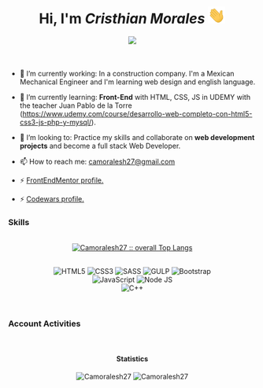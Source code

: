 <!--
**Camoralesh27/camoralesh27** is a ✨ _special_ ✨ repository because its `README.md` (this file) appears on your GitHub profile.

Here are some ideas to get you started:

- 🔭 I’m currently working on ...
- 🌱 I’m currently learning ...
- 👯 I’m looking to collaborate on ...
- 🤔 I’m looking for help with ...
- 💬 Ask me about ...
- 📫 How to reach me: ...
- 😄 Pronouns: ...
- ⚡ Fun fact: ...
-->


<h1 align="center">Hi, I'm <i>Cristhian Morales</i> <img width="35" src="https://github.com/1999AZZAR/1999AZZAR/blob/main/resources/img/waving.gif"></h1>

<div align="center">
 <img src="https://readme-typing-svg.herokuapp.com?lines=Christian;Mechanical+Engineer;Business;Always+Learning+New+things;&center=true&width=500&height=50&color=3b82f6">
<br/>
<a href="https://github.com/Camoralesh27"><img src="https://img.shields.io/github/followers/Camoralesh27?style=social" alt="" /></a>
</div>
<br />

- 🔭 I’m currently working: In a construction company. I'm a Mexican Mechanical Engineer and I'm learning web design and english language.
- 🌱 I’m currently learning: **Front-End** with HTML, CSS, JS in UDEMY with the teacher Juan Pablo de la Torre (https://www.udemy.com/course/desarrollo-web-completo-con-html5-css3-js-php-y-mysql/).
- 👯 I’m looking to: Practice my skills and collaborate on **web development projects** and become a full stack Web Developer.
- 📫 How to reach me: camoralesh27@gmail.com
  
- ⚡ <a href="[https://www.codewars.com/users/Camoralesh27/](https://www.frontendmentor.io/profile/Camoralesh27)">FrontEndMentor profile.</a>
- ⚡ <a href="[https://www.codewars.com/users/Camoralesh27/](https://www.codewars.com/users/Camoralesh27/)">Codewars profile.</a>


<h3>Skills</h3>
<br />
<div align="center">
  <a href="https://github.com/Camoralesh27/">
  <img src="https://github-readme-stats.vercel.app/api/top-langs/?username=Camoralesh27&langs_count=6&theme=gruvbox&layout=compact&hide_border=true"
          alt="Camoralesh27 :: overall Top Langs " />
</a>
<br /><br />
  
  ![HTML5](https://img.shields.io/static/v1?label=&message=HTML5&color=E34F26&style=for-the-badge&logo=HTML5&logoColor=white)
  ![CSS3](https://img.shields.io/static/v1?label=&message=CSS3&color=1572B6&style=for-the-badge&logo=CSS3&logoColor=white)
  ![SASS](https://img.shields.io/static/v1?label=&message=SASS&color=CE679A&style=for-the-badge&logo=SASS&logoColor=white)
  ![GULP](https://img.shields.io/static/v1?label=&message=GULP&color=CF4647&style=for-the-badge&logo=GULP&logoColor=white)
  ![Bootstrap](https://img.shields.io/static/v1?label=&message=Bootstrap&color=712cf9&style=for-the-badge&logo=Bootstrap&logoColor=white)
  <br/>
  ![JavaScript](https://img.shields.io/static/v1?label=&message=JavaScript&color=F7DF1E&style=for-the-badge&logo=JavaScript&logoColor=white)
  ![Node JS](https://img.shields.io/static/v1?label=&message=Node%20JS&color=339933&style=for-the-badge&logo=Node.js&logoColor=white)
  <br/>
  ![C++](https://img.shields.io/static/v1?label=&message=C%2B%2B&color=00599C&style=for-the-badge&logo=C%2B%2B&logoColor=white)
  
  <!-- ![React JS](https://img.shields.io/static/v1?label=&message=React%20js&color=61DAFB&style=for-the-badge&logo=React&logoColor=white)-->
  <!--![SQL](https://img.shields.io/static/v1?label=&message=SQL&color=003B57&style=for-the-badge&logo=SQLite) -->
  <!--![MongoDB](https://img.shields.io/static/v1?label=&message=Mongo%20DB&color=47A248&style=for-the-badge&logo=MongoDB&logoColor=white) -->
  <!--![Stripe](https://img.shields.io/static/v1?label=&message=Stripe%20Payment%20API&color=008CDD&style=for-the-badge&logo=Stripe&logoColor=white) -->
  <!--![Heroku](https://img.shields.io/static/v1?label=&message=Heroku&color=430098&style=for-the-badge&logo=Heroku&logoColor=white) -->
  </div>

<br />

<h3>Account Activities</h3>
<br />
<div align="center">
<h4>Statistics</h4>
<div align="center">
 <img width="48%" src="https://github-readme-stats.vercel.app/api?username=Camoralesh27&show_icons=true&theme=dark" alt="Camoralesh27" />
 <img width="48%" src="https://github-readme-streak-stats.herokuapp.com/?user=Camoralesh27&theme=dark" alt="Camoralesh27" />
</div>
<br />
  

